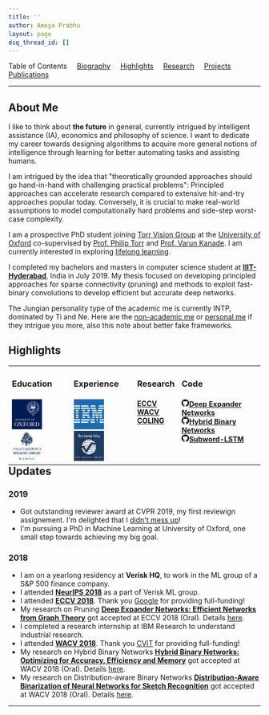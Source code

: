 ```yaml
---
title: ''
author: Ameya Prabhu
layout: page
dsq_thread_id: []
---
```

Table of Contents     [Biography](#biography)     [Highlights](#highlights)     [Research](#research)    
 [Projects](#projects)     [Publications](#publications)

---

## <a name="biography" id="biography"></a>About Me

I like to think about **the future** in general, currently intrigued by intelligent assistance (IA), economics and philosophy of science. I want to dedicate my career towards designing algorithms to acquire more general notions of intelligence through learning for better automating tasks and assisting humans. 

I am intrigued by the idea that "theoretically grounded approaches should go hand-in-hand with challenging practical problems": Principled approaches can accelerate research compared to extensive hit-and-try approaches popular today. Conversely, it is crucial to make real-world assumptions to model computationally hard problems and side-step worst-case complexity. 
 
I am a prospective PhD student joining [Torr Vision Group](http://www.robots.ox.ac.uk/~tvg/) at the [University of Oxford](http://www.ox.ac.uk/) co-supervised by [Prof. Philip Torr](http://www.robots.ox.ac.uk/~phst/) and [Prof. Varun Kanade](http://www.cs.ox.ac.uk/people/varun.kanade/myindex.html). I am currently interested in exploring [lifelong learning](https://arxiv.org/pdf/1802.07569.pdf). 

I completed my bachelors and masters in computer science student at [**IIIT-Hyderabad**](http://www.iiit.ac.in), India in July 2019. 
My thesis focused on developing principled approaches for sparse connectivity (pruning) and methods to exploit fast-binary convolutions to develop efficient but accurate deep networks. 

The Jungian personality type of the academic me is currently INTP, dominated by Ti and Ne. Here are the [non-academic me](https://bayesianconspirator.github.io/about/) or [personal me](https://anarchicorganizer.github.io) if they intrigue you more, also this note about better fake frameworks.

## <a name="biography" id="biography"></a>Highlights

<table style="border-collapse: collapse; border: none; margin: 0px auto;" width="100%" align='left'> <tr style="border: none;"> <td style="border: none; "><h3>Education</h3></td><td style="border: none; "><h3>Experience</h3></td><td style="border: none; "><h3>Research</h3></td> <td style="border: none; "><h3>Code</h3></td> </tr> <tr> <td style="border: none; "> <img src="https://raw.githubusercontent.com/drimpossible/drimpossible.github.io/master/images/Oxford.png" height="60px" width="60px" /> <img src="https://raw.githubusercontent.com/drimpossible/drimpossible.github.io/master/images/IIITH.png" height="60px" width="60px" /> </td> <td style="border: none; "> <img src="https://raw.githubusercontent.com/drimpossible/drimpossible.github.io/master/images/IBM.png" height="60px" width="60px" /> <img src="https://raw.githubusercontent.com/drimpossible/drimpossible.github.io/master/images/Verisk.jpg" height="60px" width="60px" /></td> <td style="vertical-align: top;"><strong> <a href="http://openaccess.thecvf.com/content_ECCV_2018/papers/Ameya_Prabhu_Deep_Expander_Networks_ECCV_2018_paper.pdf"> ECCV</a><br/> <a href="https://arxiv.org/abs/1804.03867">WACV</a><br/> <a href="https://aclanthology.info/papers/C16-1234/c16-1234">COLING</a><br/><br/> </strong></td> <td style="vertical-align: top;"><strong> 
<a href="https://github.com/drimpossible/Deep-Expander-Networks"><img src="https://raw.githubusercontent.com/drimpossible/drimpossible.github.io/master/images/github.png" height="15px" width="15px">Deep Expander Networks</a><br/> 
<a href="https://github.com/erilyth/HybridBinaryNetworks-WACV18"><img src="https://raw.githubusercontent.com/drimpossible/drimpossible.github.io/master/images/github.png" height="15px" width="15px">Hybrid Binary Networks</a><br/>
<a href="https://github.com/drimpossible/Sub-word-LSTM"><img src="https://raw.githubusercontent.com/drimpossible/drimpossible.github.io/master/images/github.png" height="15px" width="15px">Subword-LSTM</a><br/>
</strong></td>
</tr>
</table>

## <a name="updates" id="biography"></a>Updates

### 2019

* Got outstanding reviewer award at CVPR 2019, my first reviewign assignement. I'm delighted that I [didn't mess up](/blog/life/reviewing_nervousness/)!
* I'm pursuing a PhD in Machine Learning at University of Oxford, one small step towards achieving my big goal.

### 2018

* I am on a yearlong residency at **Verisk HQ**, to work in the ML group of a S&P 500 finance company.
* I attended [**NeurIPS 2018**](https://nips.cc/Conferences/2018) as a part of Verisk ML group.
* I attended [**ECCV 2018**](https://eccv2018.org/). Thank you [Google](https://ai.google/research/) for providing full-funding!
* My research on Pruning [**Deep Expander Networks: Efficient Networks from Graph Theory**](http://openaccess.thecvf.com/content_ECCV_2018/papers/Ameya_Prabhu_Deep_Expander_Networks_ECCV_2018_paper.pdf) got accepted at ECCV 2018 (Oral). Details [here]().
* I completed a research internship at IBM Research to understand industrial research.
* I attended [**WACV 2018**](http://wacv18.wacv.net/). Thank you [CVIT](http://cvit.iiit.ac.in/) for providing full-funding!
* My research on Hybrid Binary Networks [**Hybrid Binary Networks: Optimizing for Accuracy, Efficiency and Memory**](https://arxiv.org/abs/1804.03867) got accepted at WACV 2018 (Oral). Details [here]().
* My research on Distribution-aware Binary Networks [**Distribution-Aware Binarization of Neural Networks for Sketch Recognition**](https://arxiv.org/abs/1804.02941) got accepted at WACV 2018 (Oral). Details [here]().

---
